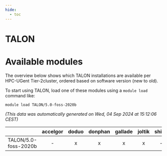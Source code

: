```yaml
---
hide:
  - toc
---
```


TALON
=====

# Available modules


The overview below shows which TALON installations are available per HPC-UGent Tier-2cluster, ordered based on software version (new to old).

To start using TALON, load one of these modules using a `module load` command like:

```shell
module load TALON/5.0-foss-2020b
```

*(This data was automatically generated on Wed, 04 Sep 2024 at 15:12:06 CEST)*  

| |accelgor|doduo|donphan|gallade|joltik|shinx|skitty|
| :---: | :---: | :---: | :---: | :---: | :---: | :---: | :---: |
|TALON/5.0-foss-2020b|-|x|x|x|x|-|x|
